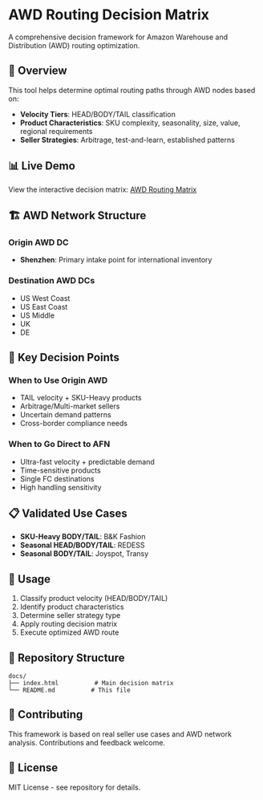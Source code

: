 # AWD Routing Decision Matrix

A comprehensive decision framework for Amazon Warehouse and Distribution (AWD) routing optimization.

## 🎯 Overview

This tool helps determine optimal routing paths through AWD nodes based on:
- **Velocity Tiers**: HEAD/BODY/TAIL classification
- **Product Characteristics**: SKU complexity, seasonality, size, value, regional requirements
- **Seller Strategies**: Arbitrage, test-and-learn, established patterns

## 📊 Live Demo

View the interactive decision matrix: [AWD Routing Matrix](https://your-username.github.io/awd-routing-matrix/)

## 🏗️ AWD Network Structure

### Origin AWD DC
- **Shenzhen**: Primary intake point for international inventory

### Destination AWD DCs
- US West Coast
- US East Coast  
- US Middle
- UK
- DE

## 🎯 Key Decision Points

### When to Use Origin AWD
- TAIL velocity + SKU-Heavy products
- Arbitrage/Multi-market sellers
- Uncertain demand patterns
- Cross-border compliance needs

### When to Go Direct to AFN
- Ultra-fast velocity + predictable demand
- Time-sensitive products
- Single FC destinations
- High handling sensitivity

## 📋 Validated Use Cases

- **SKU-Heavy BODY/TAIL**: B&K Fashion
- **Seasonal HEAD/BODY/TAIL**: REDESS  
- **Seasonal BODY/TAIL**: Joyspot, Transy

## 🚀 Usage

1. Classify product velocity (HEAD/BODY/TAIL)
2. Identify product characteristics
3. Determine seller strategy type
4. Apply routing decision matrix
5. Execute optimized AWD route

## 📁 Repository Structure

```
docs/
├── index.html          # Main decision matrix
└── README.md          # This file
```

## 🤝 Contributing

This framework is based on real seller use cases and AWD network analysis. Contributions and feedback welcome.

## 📄 License

MIT License - see repository for details.
